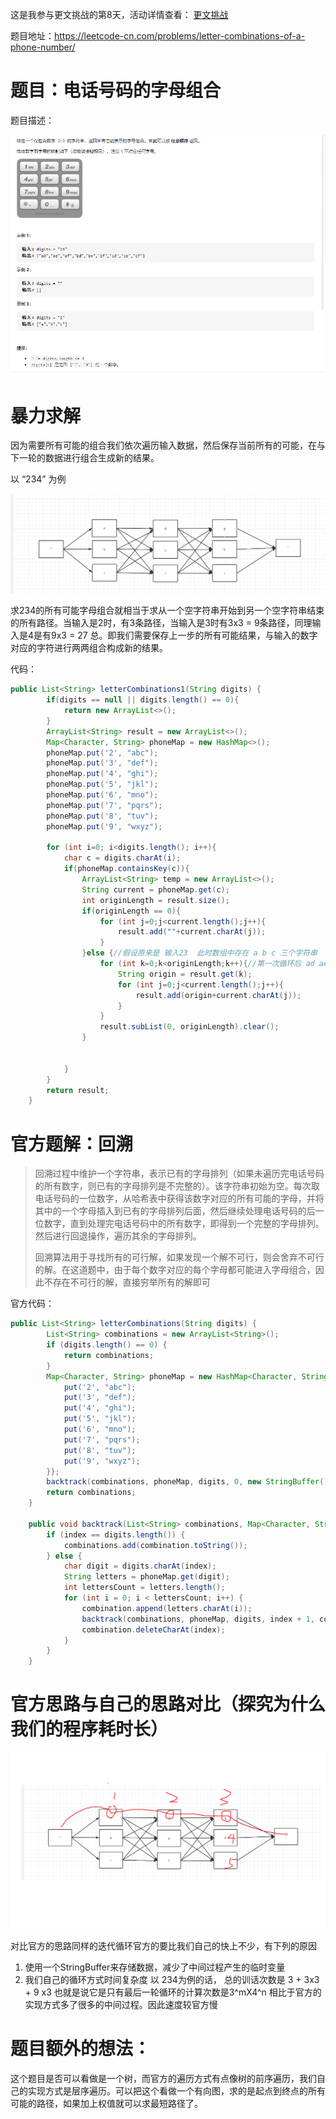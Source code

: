 这是我参与更文挑战的第8天，活动详情查看： [更文挑战](https://juejin.cn/post/6967194882926444557)

题目地址：https://leetcode-cn.com/problems/letter-combinations-of-a-phone-number/

# 题目：电话号码的字母组合

题目描述：

![image-20210617102600649](题目描述.png)



# 暴力求解

因为需要所有可能的组合我们依次遍历输入数据，然后保存当前所有的可能，在与下一轮的数据进行组合生成新的结果。

以 “234” 为例

![image-20210617111802823](所有可能.png)

求234的所有可能字母组合就相当于求从一个空字符串开始到另一个空字符串结束的所有路径。当输入是2时，有3条路径，当输入是3时有3x3 = 9条路径，同理输入是4是有9x3 = 27 总。即我们需要保存上一步的所有可能结果，与输入的数字对应的字符进行两两组合构成新的结果。

代码：

```java
public List<String> letterCombinations1(String digits) {
        if(digits == null || digits.length() == 0){
            return new ArrayList<>();
        }
        ArrayList<String> result = new ArrayList<>();
        Map<Character, String> phoneMap = new HashMap<>();
        phoneMap.put('2', "abc");
        phoneMap.put('3', "def");
        phoneMap.put('4', "ghi");
        phoneMap.put('5', "jkl");
        phoneMap.put('6', "mno");
        phoneMap.put('7', "pqrs");
        phoneMap.put('8', "tuv");
        phoneMap.put('9', "wxyz");

        for (int i=0; i<digits.length(); i++){
            char c = digits.charAt(i);
            if(phoneMap.containsKey(c)){
                ArrayList<String> temp = new ArrayList<>();
                String current = phoneMap.get(c);
                int originLength = result.size();
                if(originLength == 0){
                    for (int j=0;j<current.length();j++){
                        result.add(""+current.charAt(j));
                    }
                }else {//假设原来是 输入23  此时数组中存在 a b c 三个字符串
                    for (int k=0;k<originLength;k++){//第一次循环后 ad ae af
                        String origin = result.get(k);
                        for (int j=0;j<current.length();j++){
                            result.add(origin+current.charAt(j));
                        }
                    }
                    result.subList(0, originLength).clear();
                }


            }
        }
        return result;
    }
```

# 官方题解：回溯

> 回溯过程中维护一个字符串，表示已有的字母排列（如果未遍历完电话号码的所有数字，则已有的字母排列是不完整的）。该字符串初始为空。每次取电话号码的一位数字，从哈希表中获得该数字对应的所有可能的字母，并将其中的一个字母插入到已有的字母排列后面，然后继续处理电话号码的后一位数字，直到处理完电话号码中的所有数字，即得到一个完整的字母排列。然后进行回退操作，遍历其余的字母排列。
>
> 回溯算法用于寻找所有的可行解，如果发现一个解不可行，则会舍弃不可行的解。在这道题中，由于每个数字对应的每个字母都可能进入字母组合，因此不存在不可行的解，直接穷举所有的解即可
>

官方代码：

```java
public List<String> letterCombinations(String digits) {
        List<String> combinations = new ArrayList<String>();
        if (digits.length() == 0) {
            return combinations;
        }
        Map<Character, String> phoneMap = new HashMap<Character, String>() {{
            put('2', "abc");
            put('3', "def");
            put('4', "ghi");
            put('5', "jkl");
            put('6', "mno");
            put('7', "pqrs");
            put('8', "tuv");
            put('9', "wxyz");
        }};
        backtrack(combinations, phoneMap, digits, 0, new StringBuffer());
        return combinations;
    }

    public void backtrack(List<String> combinations, Map<Character, String> phoneMap, String digits, int index, StringBuffer combination) {
        if (index == digits.length()) {
            combinations.add(combination.toString());
        } else {
            char digit = digits.charAt(index);
            String letters = phoneMap.get(digit);
            int lettersCount = letters.length();
            for (int i = 0; i < lettersCount; i++) {
                combination.append(letters.charAt(i));
                backtrack(combinations, phoneMap, digits, index + 1, combination);
                combination.deleteCharAt(index);
            }
        }
    }
```

# 官方思路与自己的思路对比（探究为什么我们的程序耗时长）

![](官方处理顺序.png)

对比官方的思路同样的迭代循环官方的要比我们自己的快上不少，有下列的原因

1. 使用一个StringBuffer来存储数据，减少了中间过程产生的临时变量
2. 我们自己的循环方式时间复杂度 以 234为例的话， 总的训话次数是 3 + 3x3 + 9 x3  也就是说它是只有最后一轮循环的计算次数是3^mX4^n 相比于官方的实现方式多了很多的中间过程。因此速度较官方慢



# 题目额外的想法：
这个题目是否可以看做是一个树，而官方的遍历方式有点像树的前序遍历，我们自己的实现方式是层序遍历。可以把这个看做一个有向图，求的是起点到终点的所有可能的路径，如果加上权值就可以求最短路径了。